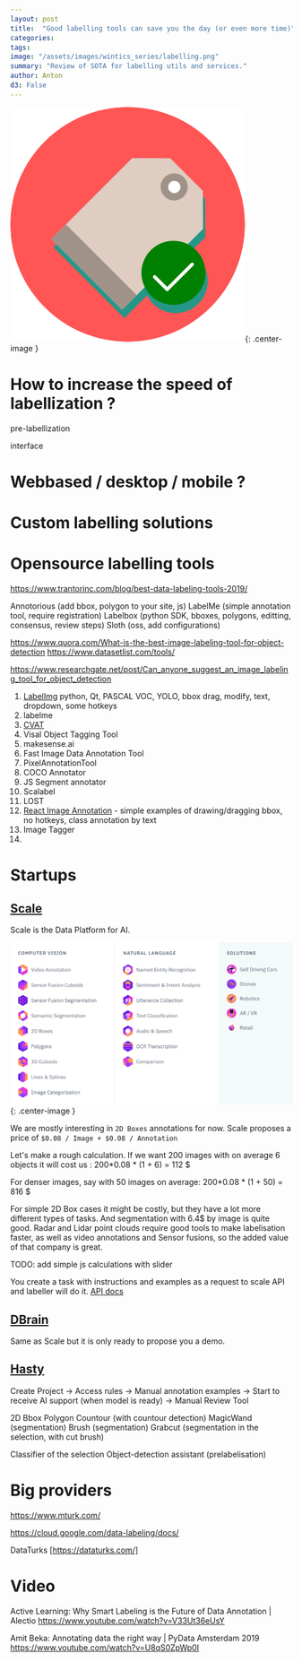 ```yaml
---
layout: post
title:  "Good labelling tools can save you the day (or even more time)"
categories: 
tags: 
image: "/assets/images/wintics_series/labelling.png"
summary: "Review of SOTA for labelling utils and services."
author: Anton
d3: False
---
```


![label](/assets/images/wintics_series/labelling.png){: .center-image }

# How to increase the speed of labellization ?

pre-labellization 

interface 



# Webbased / desktop / mobile ?


# Custom labelling solutions 


# Opensource labelling tools 

https://www.trantorinc.com/blog/best-data-labeling-tools-2019/

Annotorious  (add bbox, polygon to your site, js)
LabelMe (simple annotation tool, require registration)
Labelbox (python SDK, bboxes, polygons, editting, consensus, review steps)
Sloth (oss, add configurations)

https://www.quora.com/What-is-the-best-image-labeling-tool-for-object-detection
https://www.datasetlist.com/tools/

https://www.researchgate.net/post/Can_anyone_suggest_an_image_labeling_tool_for_object_detection




1. [LabelImg](https://github.com/tzutalin/labelImg)   python, Qt, PASCAL VOC, YOLO, bbox drag, modify, text, dropdown, some hotkeys
2. labelme
3. [CVAT](https://github.com/opencv/cvat) 
4. Visal Object Tagging Tool
5. makesense.ai
6. Fast Image Data Annotation Tool
7. PixelAnnotationTool
8. COCO Annotator
9. JS Segment annotator
10. Scalabel 
11. LOST
12. [React Image Annotation](http://arianv.me/react-image-annotation/) - simple examples of drawing/dragging bbox, no hotkeys, class annotation by text  
13. Image Tagger 
14.   


# Startups 

## [Scale](https://scale.com/) 

Scale is the Data Platform for AI. 

![scale_services](/assets/images/wintics_series/scale_products.png){: .center-image }

We are mostly interesting in `2D Boxes` annotations for now. 
Scale proposes a price of `$0.08 / Image + $0.08 / Annotation` 

Let's make a rough calculation. If we want 200 images with on average 6 objects it will cost us :
200*0.08 * (1 + 6) =  112 $

For denser images, say with 50 images on average:
200*0.08 * (1 + 50) =  816 $

For simple 2D Box cases it might be costly, but they have a lot more different types of tasks. And segmentation with 6.4$ by image is quite good. Radar and Lidar point clouds require good tools to make labelisation faster, as well as video annotations and Sensor fusions, so the added value of that company is great.  

TODO: add simple js calculations with slider 

You create a task with instructions and examples as a request to scale API and labeller will do it. [API docs](https://scale.com/docs#create-computer-vision-tasks)



## [DBrain](https://dbrain.io/)

Same as Scale but it is only ready to propose you a demo. 

## [Hasty](https://hasty.ai)

Create Project -> Access rules -> Manual annotation examples -> Start to receive AI support (when model is ready) -> Manual Review Tool 

2D Bbox
Polygon
Countour (with countour detection)
MagicWand (segmentation)
Brush (segmentation)
Grabcut (segmentation in the selection, with cut brush)

Classifier of the selection 
Object-detection assistant (prelabelisation)




# Big providers 

https://www.mturk.com/

https://cloud.google.com/data-labeling/docs/

DataTurks [https://dataturks.com/] 


# Video

Active Learning: Why Smart Labeling is the Future of Data Annotation | Alectio
https://www.youtube.com/watch?v=V33Ut36eUsY

Amit Beka: Annotating data the right way | PyData Amsterdam 2019
https://www.youtube.com/watch?v=U8qS0ZpWp0I
